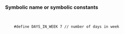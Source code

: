 ### Symbolic name or symbolic constants
<br>
<code>
    #define DAYS_IN_WEEK 7 // number of days in week
</code>
